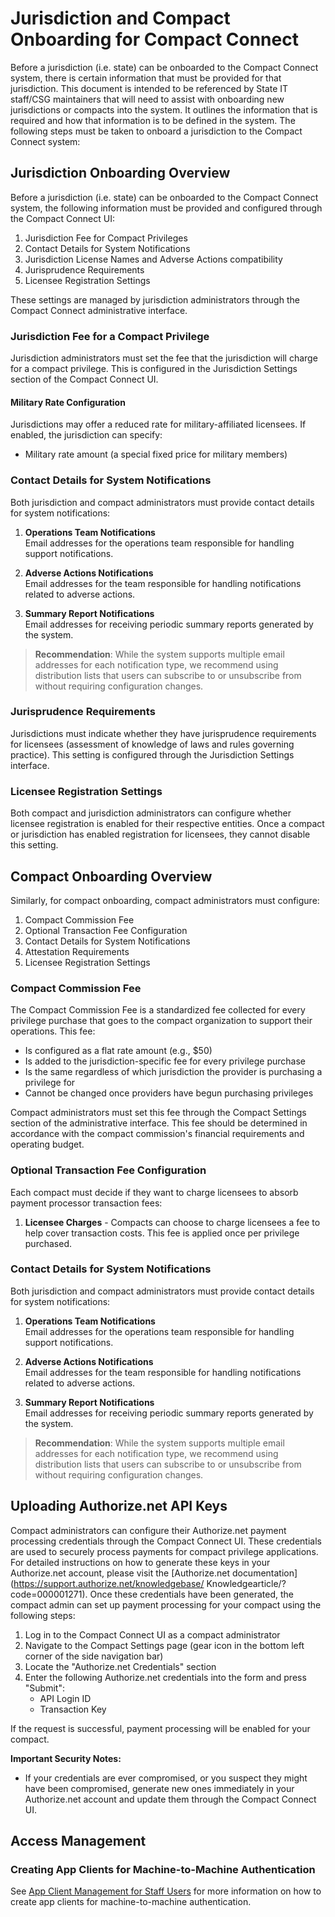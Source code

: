 # Jurisdiction and Compact Onboarding for Compact Connect

Before a jurisdiction (i.e. state) can be onboarded to the Compact Connect system, there is certain information that
must be provided for that jurisdiction. This document is intended to be referenced by State IT staff/CSG maintainers
that will need to assist with onboarding new jurisdictions or compacts into the system. It outlines the information
that is required and how that information is to be defined in the system. The following steps must be taken to onboard
a jurisdiction to the Compact Connect system:

## Jurisdiction Onboarding Overview

Before a jurisdiction (i.e. state) can be onboarded to the Compact Connect system, the following information must be provided and configured through the Compact Connect UI:

1. Jurisdiction Fee for Compact Privileges
2. Contact Details for System Notifications
3. Jurisdiction License Names and Adverse Actions compatibility
4. Jurisprudence Requirements
5. Licensee Registration Settings

These settings are managed by jurisdiction administrators through the Compact Connect administrative interface.

### Jurisdiction Fee for a Compact Privilege

Jurisdiction administrators must set the fee that the jurisdiction will charge for a compact privilege. This is configured in the Jurisdiction Settings section of the Compact Connect UI.

#### Military Rate Configuration

Jurisdictions may offer a reduced rate for military-affiliated licensees. If enabled, the jurisdiction can specify:
- Military rate amount (a special fixed price for military members)

### Contact Details for System Notifications

Both jurisdiction and compact administrators must provide contact details for system notifications:

1. **Operations Team Notifications**  
   Email addresses for the operations team responsible for handling support notifications.

2. **Adverse Actions Notifications**  
   Email addresses for the team responsible for handling notifications related to adverse actions.

3. **Summary Report Notifications**  
   Email addresses for receiving periodic summary reports generated by the system.

> **Recommendation**: While the system supports multiple email addresses for each notification type, we recommend using distribution lists that users can subscribe to or unsubscribe from without requiring configuration changes.

### Jurisprudence Requirements

Jurisdictions must indicate whether they have jurisprudence requirements for licensees (assessment of knowledge of laws and rules governing practice). This setting is configured through the Jurisdiction Settings interface.

### Licensee Registration Settings

Both compact and jurisdiction administrators can configure whether licensee registration is enabled for their respective entities. Once a compact or jurisdiction has enabled registration for licensees, they cannot disable this setting. 

## Compact Onboarding Overview

Similarly, for compact onboarding, compact administrators must configure:

1. Compact Commission Fee
2. Optional Transaction Fee Configuration
3. Contact Details for System Notifications
4. Attestation Requirements
5. Licensee Registration Settings

### Compact Commission Fee

The Compact Commission Fee is a standardized fee collected for every privilege purchase that goes to the compact organization to support their operations. This fee:

- Is configured as a flat rate amount (e.g., $50)
- Is added to the jurisdiction-specific fee for every privilege purchase
- Is the same regardless of which jurisdiction the provider is purchasing a privilege for
- Cannot be changed once providers have begun purchasing privileges

Compact administrators must set this fee through the Compact Settings section of the administrative interface. This fee should be determined in accordance with the compact commission's financial requirements and operating budget.

### Optional Transaction Fee Configuration

Each compact must decide if they want to charge licensees to absorb payment processor transaction fees:

1. **Licensee Charges** - Compacts can choose to charge licensees a fee to help cover transaction costs. This fee is applied once per privilege purchased.

### Contact Details for System Notifications

Both jurisdiction and compact administrators must provide contact details for system notifications:

1. **Operations Team Notifications**  
   Email addresses for the operations team responsible for handling support notifications.

2. **Adverse Actions Notifications**  
   Email addresses for the team responsible for handling notifications related to adverse actions.

3. **Summary Report Notifications**  
   Email addresses for receiving periodic summary reports generated by the system.

> **Recommendation**: While the system supports multiple email addresses for each notification type, we recommend using distribution lists that users can subscribe to or unsubscribe from without requiring configuration changes.

## Uploading Authorize.net API Keys
Compact administrators can configure their Authorize.net payment processing credentials through the Compact Connect UI. These 
credentials are used to securely process payments for compact privilege applications. For detailed instructions on how to generate 
these keys in your Authorize.net account, please visit the [Authorize.net documentation](https://support.authorize.net/knowledgebase/
Knowledgearticle/?code=000001271). Once these credentials have been generated, the compact admin can set up payment processing for your 
compact using the following steps:

1. Log in to the Compact Connect UI as a compact administrator
2. Navigate to the Compact Settings page (gear icon in the bottom left corner of the side navigation bar)
3. Locate the "Authorize.net Credentials" section
4. Enter the following Authorize.net credentials into the form and press "Submit":
   - API Login ID
   - Transaction Key

If the request is successful, payment processing will be enabled for your compact.

**Important Security Notes:**
- If your credentials are ever compromised, or you suspect they might have been compromised, generate new ones immediately in your Authorize.net account and update them through the Compact Connect UI.

## Access Management

### Creating App Clients for Machine-to-Machine Authentication
See [App Client Management for Staff Users](../../app_clients/README.md) for more information on how to create app clients for machine-to-machine authentication.
